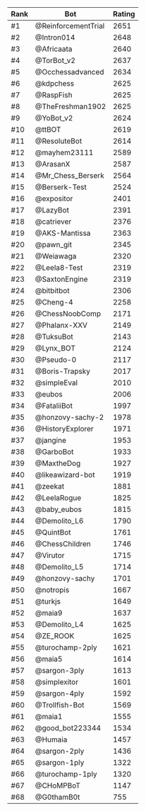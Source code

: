 Rank|Bot|Rating
---|---|---
#1|@ReinforcementTrial|2651
#2|@Intron014|2648
#3|@Africaata|2640
#4|@TorBot_v2|2637
#5|@Occhessadvanced|2634
#6|@kdpchess|2625
#7|@RaspFish|2625
#8|@TheFreshman1902|2625
#9|@YoBot_v2|2624
#10|@ttBOT|2619
#11|@ResoluteBot|2614
#12|@mayhem23111|2589
#13|@ArasanX|2587
#14|@Mr_Chess_Berserk|2564
#15|@Berserk-Test|2524
#16|@expositor|2401
#17|@LazyBot|2391
#18|@catriever|2376
#19|@AKS-Mantissa|2363
#20|@pawn_git|2345
#21|@Weiawaga|2320
#22|@Leela8-Test|2319
#23|@SaxtonEngine|2319
#24|@bitbitbot|2306
#25|@Cheng-4|2258
#26|@ChessNoobComp|2171
#27|@Phalanx-XXV|2149
#28|@TuksuBot|2143
#29|@Lynx_BOT|2124
#30|@Pseudo-0|2117
#31|@Boris-Trapsky|2017
#32|@simpleEval|2010
#33|@eubos|2006
#34|@FataliiBot|1997
#35|@honzovy-sachy-2|1978
#36|@HistoryExplorer|1971
#37|@jangine|1953
#38|@GarboBot|1933
#39|@MaxtheDog|1927
#40|@likeawizard-bot|1919
#41|@zeekat|1881
#42|@LeelaRogue|1825
#43|@baby_eubos|1815
#44|@Demolito_L6|1790
#45|@QuintBot|1761
#46|@ChessChildren|1746
#47|@Virutor|1715
#48|@Demolito_L5|1714
#49|@honzovy-sachy|1701
#50|@notropis|1667
#51|@turkjs|1649
#52|@maia9|1637
#53|@Demolito_L4|1625
#54|@ZE_ROOK|1625
#55|@turochamp-2ply|1621
#56|@maia5|1614
#57|@sargon-3ply|1613
#58|@simplexitor|1601
#59|@sargon-4ply|1592
#60|@Trollfish-Bot|1569
#61|@maia1|1555
#62|@good_bot223344|1534
#63|@Humaia|1457
#64|@sargon-2ply|1436
#65|@sargon-1ply|1322
#66|@turochamp-1ply|1320
#67|@CHoMPBoT|1147
#68|@G0thamB0t|755
